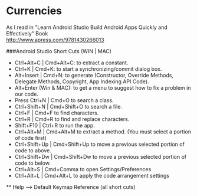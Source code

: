 # Currencies

As I read in "Learn Android Studio Build Android Apps Quickly and Effectively" Book<br>
http://www.apress.com/9781430266013

###Android Studio Short Cuts (WIN | MAC)
* Ctrl+Alt+C | Cmd+Alt+C:       to extract a constant.
* Ctrl+K | Cmd+K:               to start a synchronizing/commit dialog box.
* Alt+Insert | Cmd+N:           to generate (Constructor, Override Methods, Delegate Methods, Copyright, App Indexing API Code).
* Alt+Enter (Win & MAC):        to get a menu to suggest how to fix a problem in our code.
* Press Ctrl+N | Cmd+O          to search a class.
* Ctrl+Shift+N | Cmd+Shift+O    to search a file.
* Ctrl+F | Cmd+F                to find characters.
* Ctrl+R | Cmd+R                to find and replace characters.
* Shift+F10 | Ctrl+R            to run the app.
* Ctrl+Alt+M | Cmd+Alt+M        to extract a method. (You must select a portion of code first)
* Ctrl+Shift+Up | Cmd+Shift+Up  to move a previous selected portion of code to above.
* Ctrl+Shift+Dw | Cmd+Shift+Dw  to move a previous selected portion of code to below.
* Ctrl+Alt+S | Cmd+Comma        to open Settings/Preferences
* Ctrl+Alt+L | Cmd+Alt+L        to apply the code arrangement settings

** Help --> Default Keymap Reference (all short cuts)

